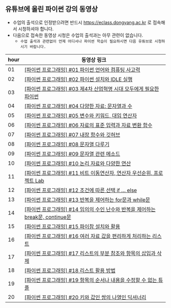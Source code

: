 ## 유튜브에 올린 파이썬 강의 동영상
- 수업의 출석으로 인정받으려면 반드시 https://eclass.dongyang.ac.kr 로 접속해서 시청하셔야 합니다. 
- 다음으로 접속한 동영상 시청은 수업의 출석과는 아무 관련이 없습니다. 
  - ```수업 출석과 관련없이 언제 어디서나 파이썬 학습이 필요하시면 다음 유튜브로 시청하시기 바랍니다.```


| hour | 동영상 링크 |
| ----------- | ----------- |
| 01 | [[파이썬 프로그래밍] #01 파이썬 언어와 컴퓨팅 사고력](https://youtu.be/LWOwt3pk_o4) |
| 02 | [[파이썬 프로그래밍] #02 파이썬 설치와 IDLE 실행](https://youtu.be/sSQzEI2Kzqs) |
| 03 | [[파이썬 프로그래밍] #03 제4차 산업혁명 시대 모두에게 필요한 파이썬](https://youtu.be/4iYSbK9ob_g) |
| 04 | [[파이썬 프로그래밍] #04 다양한 자료: 문자열과 수](https://youtu.be/5ooMxJab3mU) |
| 05 | [[파이썬 프로그래밍] #05 변수와 키워드, 대입 연산자](https://youtu.be/NJilA5p6sRE) |
| 06 | [[파이썬 프로그래밍] #06 자료의 표준 입력과 자료 변환 함수](https://youtu.be/z5Z-bWa2mY4) |
| 07 | [[파이썬 프로그래밍] #07 내장 함수와 깃허브](https://youtu.be/PM0DPsRaQDM) |
| 08 | [[파이썬 프로그래밍] #08 문자열 다루기](https://youtu.be/aNxa54ozUX4) |
| 09 | [[파이썬 프로그래밍] #09 문자열 관련 메소드](https://youtu.be/lAC6F1MAaKc) |
| 10 | [[파이썬 프로그래밍] #10 논리 자료와 다양한 연산](https://youtu.be/kYzBXQIizvw) |
| 11 | [[파이썬 프로그래밍] #11 비트 이동연산자, 연산자 우선순위, 프로젝트 Lab](https://youtu.be/6H2ofo0o75k) |
| 12 | [[파이썬 프로그래밍] #12 조건에 따른 선택 if … else](https://youtu.be/bif9wiOgClY) |
| 13 | [[파이썬 프로그래밍] #13 반복을 제어하는 for문과 while문](https://youtu.be/2I8ciefWlwg) |
| 14 | [[파이썬 프로그래밍] #14 임의의 수인 난수와 반복을 제어하는 break문, continue문](https://youtu.be/K-RHGa_Ut3Y) |
| 15 | [[파이썬 프로그래밍] #15 파이참 설치와 활용](https://youtu.be/nCd8rEHCZb4) |
| 16 | [[파이썬 프로그래밍] #16 여러 자료 값을 편리하게 처리하는 리스트](https://youtu.be/C_tFFT0-jbA) |
| 17 | [[파이썬 프로그래밍] #17 리스트의 부분 참조와 항목의 삽입과 삭제](https://youtu.be/ADaGyiERQXQ) |
| 18 | [[파이썬 프로그래밍] #18 리스트 활용 방법](https://youtu.be/tRHtwnbdALc) |
| 19 | [[파이썬 프로그래밍] #19 항목의 순서나 내용을 수정할 수 없는 튜플](https://youtu.be/cDAKwd3uOD4) |
| 20 | [[파이썬 프로그래밍] #20 키와 값인 쌍의 나열인 딕셔너리](https://youtu.be/y1zpkyrE8PY) |

